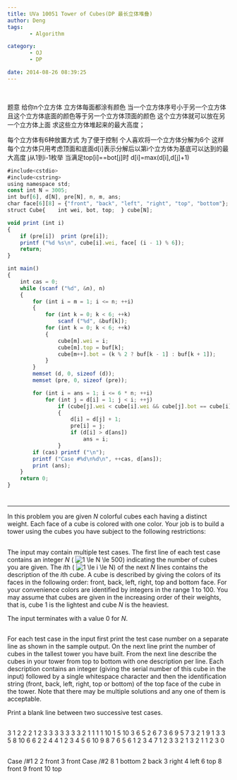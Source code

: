 ```yaml
---
title: UVa 10051 Tower of Cubes(DP 最长立体堆叠)
author: Deng
tags: 
       - Algorithm

category: 
       - OJ
       - DP

date: 2014-08-26 08:39:25
---
```

﻿﻿

题意 给你n个立方体 立方体每面都涂有颜色 当一个立方体序号小于另一个立方体且这个立方体底面的颜色等于另一个立方体顶面的颜色 这个立方体就可以放在另一个立方体上面 求这些立方体堆起来的最大高度；

每个立方体有6种放置方式 为了便于控制 个人喜欢将一个立方体分解为6个 这样每个立方体只用考虑顶面和底面d[i]表示分解后以第i个立方体为基底可以达到的最大高度 j从1到i-1枚举 当满足top[i]==bot[j]时 d[i]=max(d[i],d[j]+1)

```js 
#include<cstdio>
#include<cstring>
using namespace std;
const int N = 3005;
int buf[6], d[N], pre[N], n, m, ans;
char face[6][8] = {"front", "back", "left", "right", "top", "bottom"};
struct Cube{    int wei, bot, top;  } cube[N];

void print (int i)
{
    if (pre[i])  print (pre[i]);
    printf ("%d %s\n", cube[i].wei, face[ (i - 1) % 6]);
    return;
}

int main()
{
    int cas = 0;
    while (scanf ("%d", &n), n)
    {
        for (int i = m = 1; i <= n; ++i)
        {
            for (int k = 0; k < 6; ++k)
                scanf ("%d", &buf[k]);
            for (int k = 0; k < 6; ++k)
            {
                cube[m].wei = i;
                cube[m].top = buf[k];
                cube[m++].bot = (k % 2 ? buf[k - 1] : buf[k + 1]);
            }
        }
        memset (d, 0, sizeof (d));
        memset (pre, 0, sizeof (pre));

        for (int i = ans = 1; i <= 6 * n; ++i)
            for (int j = d[i] = 1; j < i; ++j)
                if (cube[j].wei < cube[i].wei && cube[j].bot == cube[i].top && d[i] < d[j] + 1)
                {
                    d[i] = d[j] + 1;
                    pre[i] = j;
                    if (d[i] > d[ans])
                        ans = i;
                }
        if (cas) printf ("\n");
        printf ("Case #%d\n%d\n", ++cas, d[ans]);
        print (ans);
    }
    return 0;
}
```

#

****

In this problem you are given *N* colorful cubes each having a distinct weight. Each face of a cube is colored with one color. Your job is to build a tower using the cubes you have subject to the following restrictions:

##

The input may contain multiple test cases. The first line of each test case contains an integer *N* ( ![$1 \le N \le 500$](../images/dge.org-external-100-10051img2.gif.png)) indicating the number of cubes you are given. The *i*th ( ![$1 \le i \le N$](../images/dge.org-external-100-10051img3.gif.png)) of the next *N* lines contains the description of the *i*th cube. A cube is described by giving the colors of its faces in the following order: front, back, left, right, top and bottom face. For your convenience colors are identified by integers in the range 1 to 100. You may assume that cubes are given in the increasing order of their weights, that is, cube 1 is the lightest and cube *N* is the heaviest.

The input terminates with a value 0 for *N*.

##

For each test case in the input first print the test case number on a separate line as shown in the sample output. On the next line print the number of cubes in the tallest tower you have built. From the next line describe the cubes in your tower from top to bottom with one description per line. Each description contains an integer (giving the serial number of this cube in the input) followed by a single whitespace character and then the identification string (front, back, left, right, top or bottom) of the top face of the cube in the tower. Note that there may be multiple solutions and any one of them is acceptable.

Print a blank line between two successive test cases.

##

3 1 2 2 2 1 2 3 3 3 3 3 3 3 2 1 1 1 1 10 1 5 10 3 6 5 2 6 7 3 6 9 5 7 3 2 1 9 1 3 3 5 8 10 6 6 2 2 4 4 1 2 3 4 5 6 10 9 8 7 6 5 6 1 2 3 4 7 1 2 3 3 2 1 3 2 1 1 2 3 0

##

Case /#1 2 2 front 3 front Case /#2 8 1 bottom 2 back 3 right 4 left 6 top 8 front 9 front 10 top